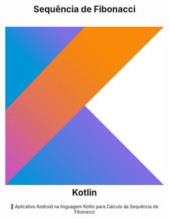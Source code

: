 <h1 align="center">Sequência de Fibonacci</h1>

<h1 align="center">
    <img src="Kotlin_Icon.png"> Kotlin
</h1>
<p align="center">🚀 Aplicativo Android na linguagem Kotlin para Cálculo da Sequência de Fibonacci</p>
